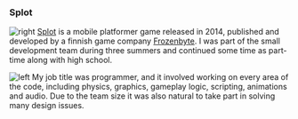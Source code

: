 ### Splot
![right](data/splot/screenshot_01.png)
[Splot](http://www.frozenbyte.com/games/splot) is a mobile platformer game released in 2014, published and developed by a finnish game company [Frozenbyte](http://www.frozenbyte.com). I was part of the small development team during three summers and continued some time as part-time along with high school.

![left](data/splot/screenshot_06.png)
My job title was programmer, and it involved working on every area of the code, including physics, graphics, gameplay logic, scripting, animations and audio. Due to the team size it was also natural to take part in solving many design issues. 


